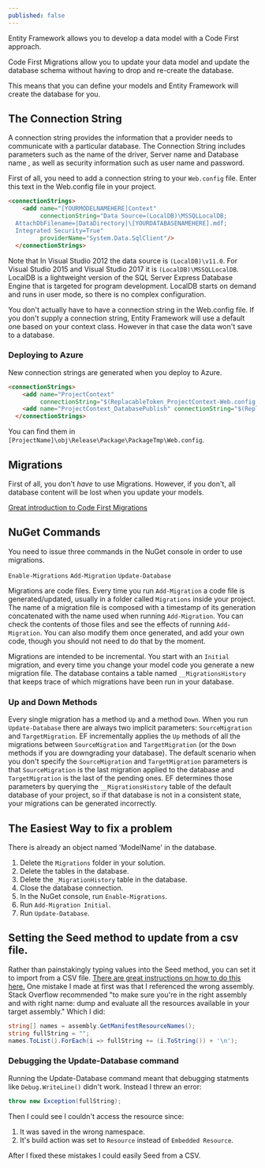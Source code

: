 ```yaml
---
published: false
---
```

Entity Framework allows you to develop a data model with a Code First approach.

Code First Migrations allow you to update your data model and update the database schema without having to drop and re-create the database.

This means that you can define your models and Entity Framework will create the database for you.

## The Connection String

A connection string provides the information that a provider needs to communicate with a particular database. The Connection String includes parameters such as the name of the driver, Server name and Database name , as well as security information such as user name and password.


First of all, you need to add a connection string to your `Web.config` file. Enter this text in the Web.config file in your project.

```html
<connectionStrings>
    <add name="[YOURMODELNAMEHERE]Context"    
         connectionString="Data Source=(LocalDB)\MSSQLLocalDB;
  AttachDbFilename=|DataDirectory|\[YOURDATABASENAMEHERE].mdf;
  Integrated Security=True" 
         providerName="System.Data.SqlClient"/>
  </connectionStrings>
```
Note that In Visual Studio 2012 the data source is `(LocalDB)\v11.0`. For Visual Studio 2015 and Visual Studio 2017 it is `(LocalDB)\MSSQLLocalDB`.
LocalDB is a lightweight version of the SQL Server Express Database Engine that is targeted for program development. LocalDB starts on demand and runs in user mode, so there is no complex configuration. 


You don't actually have to have a connection string in the Web.config file. If you don't supply a connection string, Entity Framework will use a default one based on your context class. However in that case the data won't save to a database.

### Deploying to Azure

New connection strings are generated when you deploy to Azure.

```html
<connectionStrings>
    <add name="ProjectContext"
         connectionString="$(ReplacableToken_ProjectContext-Web.config Connection String_0)" 		providerName="System.Data.SqlClient" />
    <add name="ProjectContext_DatabasePublish" connectionString="$(ReplacableToken_ProjectContext_DatabasePublish-Web.config Connection String_0)" providerName="System.Data.SqlClient"/>
  </connectionStrings>
```

You can find them in `[ProjectName]\obj\Release\Package\PackageTmp\Web.config`.




## Migrations

First of all, you don't _have_ to use Migrations. However, if you don't, all database content will be lost when you update your models.

[Great introduction to Code First Migrations](https://stackoverflow.com/questions/40606167/error-when-update-database-using-code-first-there-is-already-an-object-named)

## NuGet Commands

You need to issue three commands in the NuGet console in order to use migrations.

`Enable-Migrations`
`Add-Migration`
`Update-Database`

Migrations are code files. Every time you run `Add-Migration` a code file is generated/updated, usually in a folder called `Migrations` inside your project. The name of a migration file is composed with a timestamp of its generation concatenated with the name used when running `Add-Migration`. You can check the contents of those files and see the effects of running `Add-Migration`. You can also modify them once generated, and add your own code, though you should not need to do that by the moment.

Migrations are intended to be incremental. You start with an `Initial` migration, and every time you change your model code you generate a new migration file. The database contains a table named `__MigrationsHistory` that keeps trace of which migrations have been run in your database.

### Up and Down Methods

Every single migration has a method `Up` and a method `Down`. When you run `Update-Database` there are always two implicit parameters: `SourceMigration` and `TargetMigration`. EF incrementally applies the `Up` methods of all the migrations between `SourceMigration` and `TargetMigration` (or the `Down` methods if you are downgrading your database). The default scenario when you don't specify the `SourceMigration` and `TargetMigration` parameters is that `SourceMigration` is the last migration applied to the database and `TargetMigration` is the last of the pending ones. EF determines those parameters by querying the `__MigrationsHistory` table of the default database of your project, so if that database is not in a consistent state, your migrations can be generated incorrectly.

## The Easiest Way to fix a problem

There is already an object named 'ModelName' in the database.

1. Delete the `Migrations` folder in your solution.
2. Delete the tables in the database.
3. Delete the `_MigrationHistory` table in the database.
4. Close the database connection.
5. In the NuGet console, run `Enable-Migrations`.
6. Run `Add-Migration Initial`.
7. Run `Update-Database`.


## Setting the Seed method to update from a csv file.

Rather than painstakingly typing values into the Seed method, you can set it to import from a CSV file.
[There are great instructions on how to do this here.](https://www.davepaquette.com/archive/2014/03/18/seeding-entity-framework-database-from-csv.aspx)
One mistake I made at first was that I referenced the wrong assembly. Stack Overflow recommended "to make sure you're in the right assembly and with right name: dump and evaluate all the resources available in your target assembly." Which I did:

```csharp
string[] names = assembly.GetManifestResourceNames();
string fullString = "";
names.ToList().ForEach(i => fullString += (i.ToString()) + '\n');
```
### Debugging the Update-Database command

Running the Update-Database command meant that debugging statments like `Debug.WriteLine()` didn't work. Instead I threw an error:

```csharp
throw new Exception(fullString);
```
Then I could see I couldn't access the resource since:
1. It was saved in the wrong namespace.
2. It's build action was set to `Resource` instead of `Embedded Resource`.

After I fixed these mistakes I could easily Seed from a CSV.




























